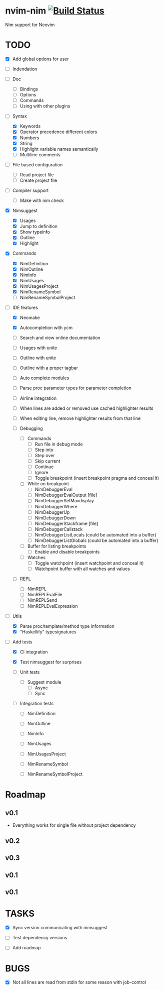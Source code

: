 # nvim-nim [![Build Status](https://travis-ci.org/baabelfish/nvim-nim.svg?branch=master)](https://travis-ci.org/baabelfish/nvim-nim)
Nim support for Neovim

# TODO
- [x] Add global options for user
- [ ] Indendation

- [ ] Doc
    - [ ] Bindings
    - [ ] Options
    - [ ] Commands
    - [ ] Using with other plugins

- [ ] Syntax
    - [x] Keywords
    - [x] Operator precedence different colors
    - [x] Numbers
    - [x] String
    - [x] Highlight variable names semantically
    - [ ] Multiline comments

- [ ] File based configuration
    - [ ] Read project file
    - [ ] Create project file

- [ ] Compiler support
    - [ ] Make with nim check

- [x] Nimsuggest
    - [x] Usages
    - [x] Jump to definition
    - [x] Show typeinfo
    - [x] Outline
    - [x] Highlight

- [x] Commands
    - [x] NimDefinition
    - [x] NimOutline
    - [x] NimInfo
    - [x] NimUsages
    - [x] NimUsagesProject
    - [x] NimRenameSymbol
    - [ ] NimRenameSymbolProject

- [ ] IDE features
    - [x] Neomake
    - [x] Autocompletion with ycm
    - [ ] Search and view online documentation
    - [ ] Usages with unite
    - [ ] Outline with unite
    - [ ] Outline with a proper tagbar
    - [ ] Auto complete modules
    - [ ] Parse proc parameter types for parameter completion
    - [ ] Airline integration
    - [ ] When lines are added or removed use cached highlighter results
    - [ ] When editing line, remove highlighter results from that line

    - [ ] Debugging
        - [ ] Commands
            - [ ] Run file in debug mode
            - [ ] Step into
            - [ ] Step over
            - [ ] Skip current
            - [ ] Continue
            - [ ] Ignore
            - [ ] Toggle breakpoint (insert breakpoint pragma and conceal it)

        - [ ] While on breakpoint
            - [ ] NimDebuggerEval
            - [ ] NimDebuggerEvalOutput [file]
            - [ ] NimDebuggerSetMaxdisplay
            - [ ] NimDebuggerWhere
            - [ ] NimDebuggerUp
            - [ ] NimDebuggerDown
            - [ ] NimDebuggerStackframe [file]
            - [ ] NimDebuggerCallstack
            - [ ] NimDebuggerListLocals (could be automated into a buffer)
            - [ ] NimDebuggerListGlobals (could be automated into a buffer)

        - [ ] Buffer for listing breakpoints
            - [ ] Enable and disable breakpoints

        - [ ] Watches
            - [ ] Toggle watchpoint (insert watchpoint and conceal it)
            - [ ] Watchpoint buffer with all watches and values

    - [ ] REPL
        - [ ] NimREPL
        - [ ] NimREPLEvalFile
        - [ ] NimREPLSend
        - [ ] NimREPLEvalExpression

- [ ] Utils
    - [x] Parse proc/template/method type information
    - [x] "Haskellify" typesignatures

- [ ] Add tests
    - [x] CI integration
    - [x] Test nimsuggest for surprises

    - [ ] Unit tests
        - [ ] Suggest module
            - [ ] Async
            - [ ] Sync

    - [ ] Integration tests
        - [ ] NimDefinition
        - [ ] NimOutline
        - [ ] NimInfo
        - [ ] NimUsages
        - [ ] NimUsagesProject
        - [ ] NimRenameSymbol
        - [ ] NimRenameSymbolProject


# Roadmap
## v0.1
- Everything works for single file without project dependency

## v0.2
## v0.3
## v0.1
## v0.1


# TASKS
- [x] Sync version communicating with nimsuggest
- [ ] Test dependency versions
- [ ] Add roadmap


# BUGS
- [x] Not all lines are read from stdin for some reason with job-control
